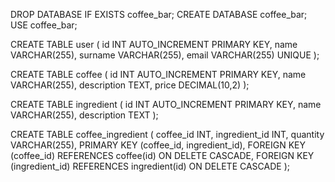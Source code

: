 DROP DATABASE IF EXISTS coffee_bar;
CREATE DATABASE coffee_bar;
USE coffee_bar;

CREATE TABLE user (
    id INT AUTO_INCREMENT PRIMARY KEY,
    name VARCHAR(255),
    surname VARCHAR(255),
    email VARCHAR(255) UNIQUE
);

CREATE TABLE coffee (
    id INT AUTO_INCREMENT PRIMARY KEY,
    name VARCHAR(255),
    description TEXT,
    price DECIMAL(10,2)
);

CREATE TABLE ingredient (
    id INT AUTO_INCREMENT PRIMARY KEY,
    name VARCHAR(255),
    description TEXT
);

CREATE TABLE coffee_ingredient (
    coffee_id INT,
    ingredient_id INT,
    quantity VARCHAR(255),
    PRIMARY KEY (coffee_id, ingredient_id),
    FOREIGN KEY (coffee_id) REFERENCES coffee(id) ON DELETE CASCADE,
    FOREIGN KEY (ingredient_id) REFERENCES ingredient(id) ON DELETE CASCADE
);
